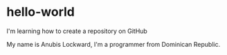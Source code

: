 # hello-world
I'm learning how to create a repository on GitHub

My name is Anubis Lockward, I'm a programmer from Dominican Republic.
